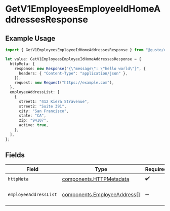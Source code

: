 # GetV1EmployeesEmployeeIdHomeAddressesResponse

## Example Usage

```typescript
import { GetV1EmployeesEmployeeIdHomeAddressesResponse } from "@gusto/embedded-api/models/operations/getv1employeesemployeeidhomeaddresses.js";

let value: GetV1EmployeesEmployeeIdHomeAddressesResponse = {
  httpMeta: {
    response: new Response("{\"message\": \"hello world\"}", {
      headers: { "Content-Type": "application/json" },
    }),
    request: new Request("https://example.com"),
  },
  employeeAddressList: [
    {
      street1: "412 Kiera Stravenue",
      street2: "Suite 391",
      city: "San Francisco",
      state: "CA",
      zip: "94107",
      active: true,
    },
  ],
};
```

## Fields

| Field                                                                      | Type                                                                       | Required                                                                   | Description                                                                |
| -------------------------------------------------------------------------- | -------------------------------------------------------------------------- | -------------------------------------------------------------------------- | -------------------------------------------------------------------------- |
| `httpMeta`                                                                 | [components.HTTPMetadata](../../models/components/httpmetadata.md)         | :heavy_check_mark:                                                         | N/A                                                                        |
| `employeeAddressList`                                                      | [components.EmployeeAddress](../../models/components/employeeaddress.md)[] | :heavy_minus_sign:                                                         | List of employee addresses                                                 |